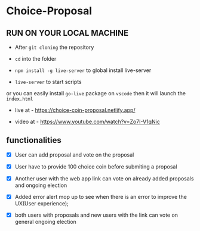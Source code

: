 # Choice-Proposal

## RUN ON YOUR LOCAL MACHINE 
- After `git cloning` the repository

- `cd` into the folder

- `npm install -g live-server` to global install live-server

- `live-server` to start scripts 

 or you can easily install `go-live` package on `vscode` then it will launch the `index.html`
 
- live at - https://choice-coin-proposal.netlify.app/

- video at - https://www.youtube.com/watch?v=Zo7I-V1qNic

## functionalities
- [x] User can add proposal and vote on the proposal
- [x] User have to provide 100 choice coin before submiting a proposal 
- [x] Another user with the web app link can vote on already added proposals and ongoing election
- [x] Added error alert mop up to see when there is an error to improve the UX(User experience);
- [x] both users with proposals and new users with the link can vote on general ongoing election

